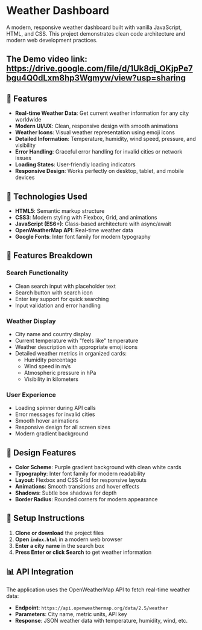 # Weather Dashboard

A modern, responsive weather dashboard built with vanilla JavaScript, HTML, and CSS. This project demonstrates clean code architecture and modern web development practices.

## The Demo video link: https://drive.google.com/file/d/1Uk8dj_OKjpPe7bgu4Q0dLxm8hp3Wgmyw/view?usp=sharing

## 🌟 Features

- **Real-time Weather Data**: Get current weather information for any city worldwide
- **Modern UI/UX**: Clean, responsive design with smooth animations
- **Weather Icons**: Visual weather representation using emoji icons
- **Detailed Information**: Temperature, humidity, wind speed, pressure, and visibility
- **Error Handling**: Graceful error handling for invalid cities or network issues
- **Loading States**: User-friendly loading indicators
- **Responsive Design**: Works perfectly on desktop, tablet, and mobile devices

## 🚀 Technologies Used

- **HTML5**: Semantic markup structure
- **CSS3**: Modern styling with Flexbox, Grid, and animations
- **JavaScript (ES6+)**: Class-based architecture with async/await
- **OpenWeatherMap API**: Real-time weather data
- **Google Fonts**: Inter font family for modern typography

## 📱 Features Breakdown

### Search Functionality

- Clean search input with placeholder text
- Search button with search icon
- Enter key support for quick searching
- Input validation and error handling

### Weather Display

- City name and country display
- Current temperature with "feels like" temperature
- Weather description with appropriate emoji icons
- Detailed weather metrics in organized cards:
  - Humidity percentage
  - Wind speed in m/s
  - Atmospheric pressure in hPa
  - Visibility in kilometers

### User Experience

- Loading spinner during API calls
- Error messages for invalid cities
- Smooth hover animations
- Responsive design for all screen sizes
- Modern gradient background

## 🎨 Design Features

- **Color Scheme**: Purple gradient background with clean white cards
- **Typography**: Inter font family for modern readability
- **Layout**: Flexbox and CSS Grid for responsive layouts
- **Animations**: Smooth transitions and hover effects
- **Shadows**: Subtle box shadows for depth
- **Border Radius**: Rounded corners for modern appearance

## 🔧 Setup Instructions

1. **Clone or download** the project files
2. **Open `index.html`** in a modern web browser
3. **Enter a city name** in the search box
4. **Press Enter or click Search** to get weather information

## 📊 API Integration

The application uses the OpenWeatherMap API to fetch real-time weather data:

- **Endpoint**: `https://api.openweathermap.org/data/2.5/weather`
- **Parameters**: City name, metric units, API key
- **Response**: JSON weather data with temperature, humidity, wind, etc.
